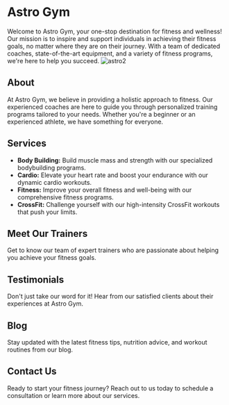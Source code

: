 
# Astro Gym

Welcome to Astro Gym, your one-stop destination for fitness and wellness! Our mission is to inspire and support individuals in achieving their fitness goals, no matter where they are on their journey. With a team of dedicated coaches, state-of-the-art equipment, and a variety of fitness programs, we're here to help you succeed.
![astro2](https://github.com/fahad0samara/astro-gym/assets/90055525/06009966-dc54-453d-9dab-4e20c6a0f96f)





## About

At Astro Gym, we believe in providing a holistic approach to fitness. Our experienced coaches are here to guide you through personalized training programs tailored to your needs. Whether you're a beginner or an experienced athlete, we have something for everyone.

## Services

- **Body Building:** Build muscle mass and strength with our specialized bodybuilding programs.
- **Cardio:** Elevate your heart rate and boost your endurance with our dynamic cardio workouts.
- **Fitness:** Improve your overall fitness and well-being with our comprehensive fitness programs.
- **CrossFit:** Challenge yourself with our high-intensity CrossFit workouts that push your limits.

## Meet Our Trainers

Get to know our team of expert trainers who are passionate about helping you achieve your fitness goals.

## Testimonials

Don't just take our word for it! Hear from our satisfied clients about their experiences at Astro Gym.

## Blog

Stay updated with the latest fitness tips, nutrition advice, and workout routines from our blog.

## Contact Us

Ready to start your fitness journey? Reach out to us today to schedule a consultation or learn more about our services.




